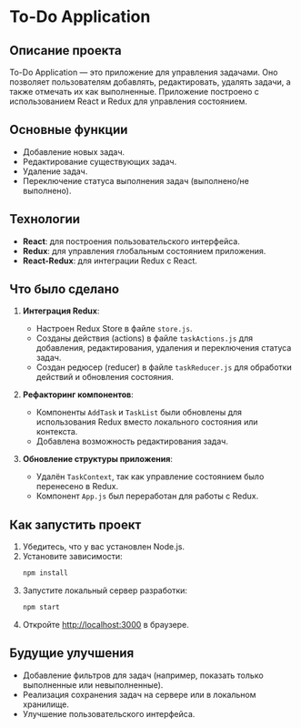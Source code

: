 # To-Do Application

## Описание проекта
To-Do Application — это приложение для управления задачами. Оно позволяет пользователям добавлять, редактировать, удалять задачи, а также отмечать их как выполненные. Приложение построено с использованием React и Redux для управления состоянием.

## Основные функции
- Добавление новых задач.
- Редактирование существующих задач.
- Удаление задач.
- Переключение статуса выполнения задач (выполнено/не выполнено).

## Технологии
- **React**: для построения пользовательского интерфейса.
- **Redux**: для управления глобальным состоянием приложения.
- **React-Redux**: для интеграции Redux с React.

## Что было сделано
1. **Интеграция Redux**:
   - Настроен Redux Store в файле `store.js`.
   - Созданы действия (actions) в файле `taskActions.js` для добавления, редактирования, удаления и переключения статуса задач.
   - Создан редюсер (reducer) в файле `taskReducer.js` для обработки действий и обновления состояния.

2. **Рефакторинг компонентов**:
   - Компоненты `AddTask` и `TaskList` были обновлены для использования Redux вместо локального состояния или контекста.
   - Добавлена возможность редактирования задач.

3. **Обновление структуры приложения**:
   - Удалён `TaskContext`, так как управление состоянием было перенесено в Redux.
   - Компонент `App.js` был переработан для работы с Redux.

## Как запустить проект
1. Убедитесь, что у вас установлен Node.js.
2. Установите зависимости:
   ```bash
   npm install
   ```
3. Запустите локальный сервер разработки:
   ```bash
   npm start
   ```
4. Откройте [http://localhost:3000](http://localhost:3000) в браузере.

## Будущие улучшения
- Добавление фильтров для задач (например, показать только выполненные или невыполненные).
- Реализация сохранения задач на сервере или в локальном хранилище.
- Улучшение пользовательского интерфейса.
